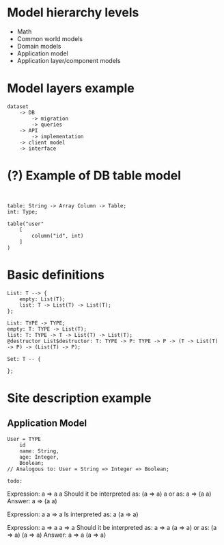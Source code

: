 # Model hierarchy levels
* Math
* Common world models
* Domain models
* Application model
* Application layer/component models

# Model layers example

```
dataset 
    -> DB 
        -> migration
        -> queries
    -> API
        -> implementation
    -> client model
    -> interface
```

# (?) Example of DB table model 
```


table: String -> Array Column -> Table;
int: Type;

table("user"
    [
        column("id", int)
    ]
)
```

# Basic definitions
```
List: T --> {
    empty: List(T);
    list: T -> List(T) -> List(T);
};

List: TYPE -> TYPE;
empty: T: TYPE -> List(T);
list: T: TYPE -> T -> List(T) -> List(T);
@destructor List$destructor: T: TYPE -> P: TYPE -> P -> (T -> List(T) -> P) -> (List(T) -> P);

Set: T -- {
    
};
```

# Site description example

## Application Model

```
User = TYPE
    id
    name: String,
    age: Integer,
    Boolean;
// Analogous to: User = String => Integer => Boolean;

todo:

```

Expression: a => a a
Should it be interpreted as: (a => a) a 
or as: a => (a a)
Answer: a => (a a)

Expression: a a => a
Is interpreted as: a (a => a)

Expression: a => a a => a
Should it be interpreted as: a => a (a => a) 
or as: (a => a) (a => a)
Answer: a => a (a => a)
